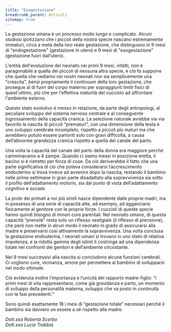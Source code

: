 ```yaml
---
title: "Esogestazione"
breadcrumb_parent: Articoli
sitemap: true
---
```

La gestazione umana è un processo molto lungo e complicato. Alcuni studiosi ipotizzano che i piccoli della nostra specie nascano estremamente immaturi, circa a metà della loro reale gestazione, che distinguono in 9 mesi di "endogestazione" (gestazione in utero) e 9 mesi di "esogestazione" (gestazione fuori dall’utero).

L'entità dell'evoluzione del neonato nei primi 9 mesi, infatti, non è paragonabile a quella dei piccoli di nessuna altra specie, e ciò fa supporre che quella che vediamo nei nostri neonati non sia semplicemente una "crescita", bensì propriamente il continuum della loro gestazione, che prosegue al di fuori del corpo materno per sopraggiunti limiti fisici di quest'ultimo, più che per l'effettiva maturità del cucciolo ad affrontare l'ambiente esterno.

Questo stato evolutivo è messo in relazione, da parte degli antropologi, al peculiare sviluppo del sistema nervoso centrale e al conseguente ingrossamento della capacità cranica. La selezione naturale avrebbe via via favorito la nascita di piccoli “prematuri”, con una dimensione della testa e uno sviluppo cerebrale incompleto, rispetto a piccoli più maturi ma che avrebbero potuto essere partoriti solo con gravi difficoltà, a causa dell’abnorme grandezza cranica rispetto a quella del canale del parto.

Una volta la capacità del canale del parto della donna era maggiore perché camminavamo a 4 zampe. Quando ci siamo messi in posizione eretta, il bacino si è ristretto per forza di cose. Da ciò deriverebbe il fatto che una parte significativa di ciò che poteva considerarsi l’accrescimento endouterino si trova invece ad avvenire dopo la nascita, restando il bambino nelle prime settimane in gran parte disadattato alla sopravvivenza sia sotto il profilo dell’adattamento motorio, sia dal punto di vista dell’adattamento cognitivo e sociale.

La prole dei primati a noi più simili nasce dipendente dalle proprie madri, ma in possesso di una serie di capacità atte, ad esempio, ad agganciarsi fisicamente al genitore con le proprie forze. I cuccioli di queste specie hanno quindi bisogno di minori cure parentali. Nel neonato umano, di questa capacità “prensile” resta solo un riflesso vestigiale (il riflesso di prensione), che però non mette in alcun modo il neonato in grado di assicurarsi alla madre e preservarsi così attivamente la sopravvivenza. Una volta conclusa la gestazione endouterina, i neonati umani si trovano in uno stato di relativa impotenza, e la ridotta gamma degli istinti li costringe ad una dipendenza totale nei confronti dei genitori e dell’ambiente circostante.

Nei 9 mesi successivi alla nascita si concludono alcune funzioni cerebrali. Ci vogliono cure, vicinanza, amore per permettere al bambino di svilupparsi nel modo ottimale.

Ciò evidenzia inoltre l’importanza e l’unicità del rapporto madre-figlio: “i primi mesi di vita rappresentano, come già gravidanza e parto, un momento di sviluppo della personalità materna, sviluppo che va posto in continuità con le fasi precedenti.“

Sono quindi esattamente 18 i mesi di “gestazione totale” necessari perché il bambino sia davvero un essere a sé rispetto alla madre.

<address class="author">Dott.ssa Roberta Scerbo</address>

<address class="author">Dott.ssa Lucia Trabbia</address>